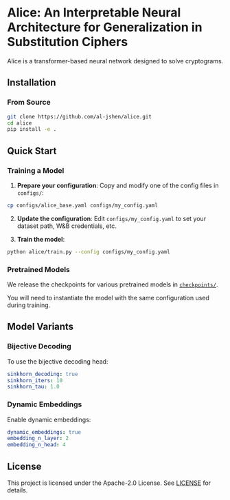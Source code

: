 # Alice: An Interpretable Neural Architecture for Generalization in Substitution Ciphers

Alice is a transformer-based neural network designed to solve cryptograms.

## Installation

### From Source

```bash
git clone https://github.com/al-jshen/alice.git
cd alice
pip install -e .
```

## Quick Start

### Training a Model

1. **Prepare your configuration**: Copy and modify one of the config files in `configs/`:

```bash
cp configs/alice_base.yaml configs/my_config.yaml
```

2. **Update the configuration**: Edit `configs/my_config.yaml` to set your dataset path, W&B credentials, etc.

3. **Train the model**:

```bash
python alice/train.py --config configs/my_config.yaml
```

### Pretrained Models

We release the checkpoints for various pretrained models in [`checkpoints/`](checkpoints/).

You will need to instantiate the model with the same configuration used during training.

## Model Variants

### Bijective Decoding

To use the bijective decoding head:

```yaml
sinkhorn_decoding: true
sinkhorn_iters: 10
sinkhorn_tau: 1.0
```

### Dynamic Embeddings

Enable dynamic embeddings:

```yaml
dynamic_embeddings: true
embedding_n_layer: 2
embedding_n_head: 4
```

## License

This project is licensed under the Apache-2.0 License. See [LICENSE](LICENSE) for details.
